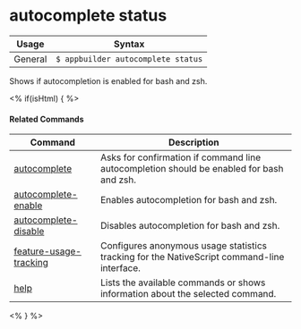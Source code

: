 autocomplete status
==========

Usage | Syntax
------|-------
General | `$ appbuilder autocomplete status`


Shows if autocompletion is enabled for bash and zsh.

<% if(isHtml) { %> 

#### Related Commands

Command | Description
----------|----------
[autocomplete](autocomplete.html) | Asks for confirmation if command line autocompletion should be enabled for bash and zsh.
[autocomplete-enable](autocomplete-enable.html) | Enables autocompletion for bash and zsh.
[autocomplete-disable](autocomplete-disable.html) | Disables autocompletion for bash and zsh.
[feature-usage-tracking](feature-usage-tracking.html) | Configures anonymous usage statistics tracking for the NativeScript command-line interface.
[help](help.html) | Lists the available commands or shows information about the selected command.
<% } %>